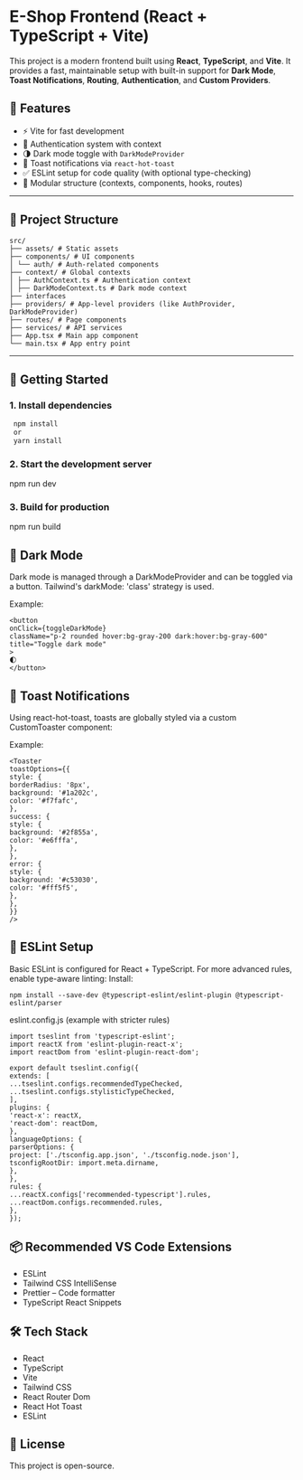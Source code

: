# E-Shop Frontend (React + TypeScript + Vite)

This project is a modern frontend built using **React**, **TypeScript**, and **Vite**. It provides a fast, maintainable setup with built-in support for **Dark Mode**, **Toast Notifications**, **Routing**, **Authentication**, and **Custom Providers**.

## 🔧 Features

- ⚡️ Vite for fast development
- 🔐 Authentication system with context
- 🌗 Dark mode toggle with `DarkModeProvider`
- 🔔 Toast notifications via `react-hot-toast`
- ✅ ESLint setup for code quality (with optional type-checking)
- 🧱 Modular structure (contexts, components, hooks, routes)

---

## 📁 Project Structure

<pre><code>src/
├── assets/ # Static assets
├── components/ # UI components
│ └── auth/ # Auth-related components
├── context/ # Global contexts
│ ├── AuthContext.ts # Authentication context 
│ ├── DarkModeContext.ts # Dark mode context 
├── interfaces
├── providers/ # App-level providers (like AuthProvider, DarkModeProvider) 
├── routes/ # Page components 
├── services/ # API services 
├── App.tsx # Main app component 
└── main.tsx # App entry point
</code></pre>

---

## 🚀 Getting Started

### 1. Install dependencies

```bash
 npm install
 or
 yarn install
```
### 2. Start the development server

npm run dev

### 3. Build for production

npm run build

## 🌙 Dark Mode

Dark mode is managed through a DarkModeProvider and can be toggled via a button. Tailwind's darkMode: 'class' strategy is used.

Example:
```
<button
onClick={toggleDarkMode}
className="p-2 rounded hover:bg-gray-200 dark:hover:bg-gray-600"
title="Toggle dark mode"
>
🌓
</button>
```

## 🔔 Toast Notifications

Using react-hot-toast, toasts are globally styled via a custom CustomToaster component:

Example:
```
<Toaster
toastOptions={{
style: {
borderRadius: '8px',
background: '#1a202c',
color: '#f7fafc',
},
success: {
style: {
background: '#2f855a',
color: '#e6fffa',
},
},
error: {
style: {
background: '#c53030',
color: '#fff5f5',
},
},
}}
/>
``` 

## 🧹 ESLint Setup

Basic ESLint is configured for React + TypeScript. For more advanced rules, enable type-aware linting:
Install:
```
npm install --save-dev @typescript-eslint/eslint-plugin @typescript-eslint/parser
```
eslint.config.js (example with stricter rules)
```
import tseslint from 'typescript-eslint';
import reactX from 'eslint-plugin-react-x';
import reactDom from 'eslint-plugin-react-dom';
```
```
export default tseslint.config({
extends: [
...tseslint.configs.recommendedTypeChecked,
...tseslint.configs.stylisticTypeChecked,
],
plugins: {
'react-x': reactX,
'react-dom': reactDom,
},
languageOptions: {
parserOptions: {
project: ['./tsconfig.app.json', './tsconfig.node.json'],
tsconfigRootDir: import.meta.dirname,
},
},
rules: {
...reactX.configs['recommended-typescript'].rules,
...reactDom.configs.recommended.rules,
},
});
```
## 📦 Recommended VS Code Extensions
*
    ESLint
*
    Tailwind CSS IntelliSense
*
    Prettier – Code formatter
*
    TypeScript React Snippets

##  🛠 Tech Stack
*
    React
*
   TypeScript
*
    Vite
*
    Tailwind CSS
*
    React Router Dom
*
    React Hot Toast
*
    ESLint

## 📄 License

This project is open-source.